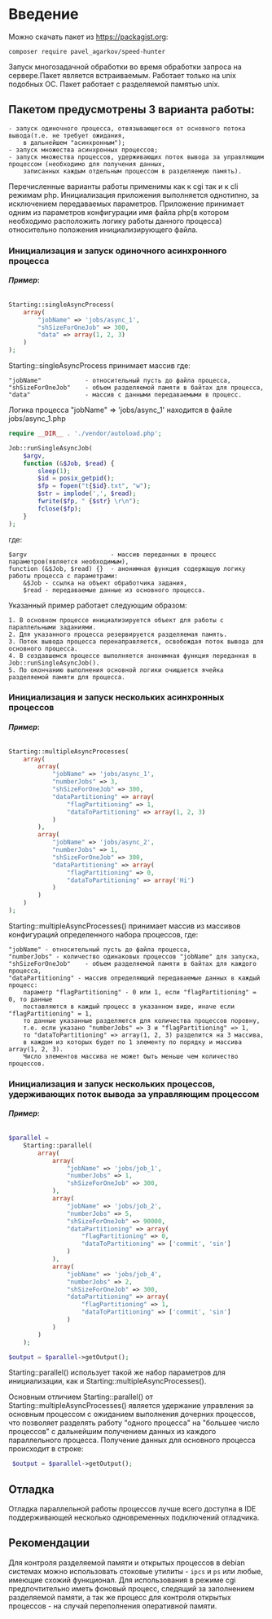 # Введение

Можно скачать пакет из https://packagist.org:

 `composer require pavel_agarkov/speed-hunter`

Запуск многозадачной обработки во время обработки запроса на сервере.Пакет является встраиваемым.
Работает только на unix подобных OC. Пакет работает с разделяемой памятью unix.

## Пакетом предусмотрены 3 варианта работы:

    - запуск одиночного процесса, отвязывающегося от основного потока вывода(т.е. не требует ожидания,
        в дальнейшем "асинхронным");
    - запуск множества асинхронных процессов;
    - запуск множества процессов, удерживающих поток вывода за управляющим процессом (необходимо для получения данных, 
        записанных каждым отдельным процессом в разделяемую память).

Перечисленные варианты работы применимы как к cgi так и к cli режимам php.
Инициализация приложения выполняется однотипно, за исключением передаваемых параметров.
Приложение принимает одним из параметров конфигурации имя файла php(в котором необходимо расположить
 логику работы данного процесса) относительно положения инициализирующего файла. 

### Инициализация и запуск одиночного асинхронного процесса

#### *Пример*:

```php

Starting::singleAsyncProcess(
    array(
        "jobName" => 'jobs/async_1',
        "shSizeForOneJob" => 300,
        "data" => array(1, 2, 3)
    )
);
```

Starting::singleAsyncProcess принимает массив где:

    "jobName"            - относительный пусть до файла процесса,
    "shSizeForOneJob"    - объем разделяемой памяти в байтах для процесса,
    "data"               - массив с данными передаваемыми в процесс.
    
Логика процесса "jobName" => 'jobs/async_1' находится в файле jobs/async_1.php

```php
require __DIR__ . './vendor/autoload.php';

Job::runSingleAsyncJob(
    $argv,
    function (&$Job, $read) {
        sleep(1);
        $id = posix_getpid();
        $fp = fopen("t{$id}.txt", "w");
        $str = implode(',', $read);
        fwrite($fp, " {$str} \r\n");
        fclose($fp);
    }
);
```

где:

    $argv                       - массив переданных в процесс параметров(является необходимым),
    function (&$Job, $read) {}  - анонимная функция содержащую логику работы процесса c параметрами:
        &$Job - ссылка на объект обработчика задания,
        $read - передаваемые данные из основного процесса.
        
Указанный пример работает следующим образом: 

    1. В основном процессе инициализируется объект для работы с параллельными заданиями.
    2. Для указанного процесса резервируется разделяемая память.
    3. Поток вывода процесса перенаправляется, освобождая поток вывода для основного процесса.
    4. В создавшемся процессе выполняется анонимная функция переданная в Job::runSingleAsyncJob().
    5. По окончанию выполнения основной логики очищается ячейка разделяемой памяти для процесса.
    
### Инициализация и запуск нескольких асинхронных процессов

#### *Пример*:

```php

Starting::multipleAsyncProcesses(
    array(
        array(
            "jobName" => 'jobs/async_1',
            "numberJobs" => 3,
            "shSizeForOneJob" => 300,
            "dataPartitioning" => array(
                "flagPartitioning" => 1,
                "dataToPartitioning" => array(1, 2, 3)
            )
        ),
        array(
            "jobName" => 'jobs/async_2',
            "numberJobs" => 1,
            "shSizeForOneJob" => 300,
            "dataPartitioning" => array(
                "flagPartitioning" => 0,
                "dataToPartitioning" => array('Hi')
            )
        )
    )
);
```

Starting::multipleAsyncProcesses() принимает массив из массивов конфигураций определенного набора процессов, где:

    "jobName" - относительный пусть до файла процесса,
    "numberJobs" - количество одинаковых процессов "jobName" для запуска,
    "shSizeForOneJob"    - объем разделяемой памяти в байтах для каждого процесса,
    "dataPartitioning" - массив определяющий передаваемые данных в каждый процесс:
        параметр "flagPartitioning" - 0 или 1, если "flagPartitioning" = 0, то данные
        поставляются в каждый процесс в указанном виде, иначе если "flagPartitioning" = 1,
        то данные указанные разделяются для количества процессов поровну,
        т.е. если указано "numberJobs" => 3 и "flagPartitioning" => 1,
        то "dataToPartitioning" => array(1, 2, 3) разделится на 3 массива,
        в каждом из которых будет по 1 элементу по порядку и массива array(1, 2, 3).
        Число элементов массива не может быть меньше чем количество процессов.
    
### Инициализация и запуск нескольких процессов, удерживающих поток вывода за управляющим процессом

#### *Пример*:

```php

$parallel =
    Starting::parallel(
        array(
            array(
                "jobName" => 'jobs/job_1',
                "numberJobs" => 1,
                "shSizeForOneJob" => 300,
            ),
            array(
                "jobName" => 'jobs/job_2',
                "numberJobs" => 5,
                "shSizeForOneJob" => 90000,
                "dataPartitioning" => array(
                    "flagPartitioning" => 0,
                    "dataToPartitioning" => ['commit', 'sin']
                )
            ),
            array(
                "jobName" => 'jobs/job_4',
                "numberJobs" => 2,
                "shSizeForOneJob" => 300,
                "dataPartitioning" => array(
                    "flagPartitioning" => 1,
                    "dataToPartitioning" => ['commit', 'sin']
                )
            )
        )
    );

$output = $parallel->getOutput();
```
Starting::parallel() использует такой же набор параметров для инициализации, как и Starting::multipleAsyncProcesses().

Основным отличием Starting::parallel() от Starting::multipleAsyncProcesses() является удержание управления за основным
процессом с ожиданием выполнения дочерних процессов, что позволяет разделять работу "одного процесса" 
на "большее число процессов" с дальнейшим получением данных из каждого параллельного процесса.
Получение данных для основного процесса происходит в строке:

```php
 $output = $parallel->getOutput();
```
## Отладка

Отладка параллельной работы процессов лучше всего доступна в IDE поддерживающей несколько 
одновременных подключений отладчика.

## Рекомендации

Для контроля разделяемой памяти и открытых процессов в debian системах можно использовать 
стоковые утилиты - `ipcs` и `ps` или любые, имеющие схожий функционал. Для использования в режиме
cgi предпочтительно иметь фоновый процесс, следящий за заполнением разделяемой памяти, а так же процесс
для контроля открытых процессов - на случай переполнения оперативной памяти. 
